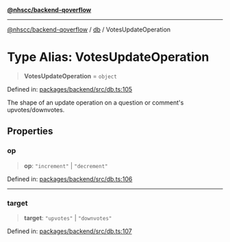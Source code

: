 [**@nhscc/backend-qoverflow**](../../README.md)

***

[@nhscc/backend-qoverflow](../../README.md) / [db](../README.md) / VotesUpdateOperation

# Type Alias: VotesUpdateOperation

> **VotesUpdateOperation** = `object`

Defined in: [packages/backend/src/db.ts:105](https://github.com/nhscc/qoverflow.api.hscc.bdpa.org/blob/7f72ded3e1b4a649a6466e0d002164176291fadc/packages/backend/src/db.ts#L105)

The shape of an update operation on a question or comment's
upvotes/downvotes.

## Properties

### op

> **op**: `"increment"` \| `"decrement"`

Defined in: [packages/backend/src/db.ts:106](https://github.com/nhscc/qoverflow.api.hscc.bdpa.org/blob/7f72ded3e1b4a649a6466e0d002164176291fadc/packages/backend/src/db.ts#L106)

***

### target

> **target**: `"upvotes"` \| `"downvotes"`

Defined in: [packages/backend/src/db.ts:107](https://github.com/nhscc/qoverflow.api.hscc.bdpa.org/blob/7f72ded3e1b4a649a6466e0d002164176291fadc/packages/backend/src/db.ts#L107)
